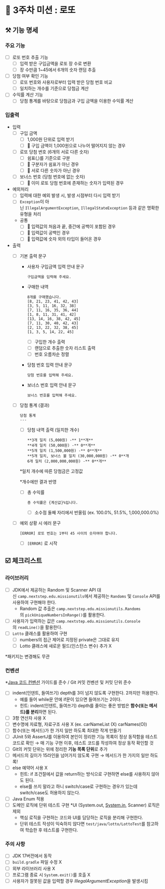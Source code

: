 # 🚀 3주차 미션 : 로또

## ⚒️ 기능 명세

### 주요 기능

- [ ]  로또 번호 추출 기능
    - [ ]  입력 받은 구입금액을 로또 장 수로 변환
    - [ ]  장 수만큼 1~45에서 6개의 숫자 랜덤 추출
- [ ]  당첨 여부 확인 기능
    - [ ]  로또 번호와 사용자로부터 입력 받은 당첨 번호 비교
    - [ ]  일치하는 개수를 기준으로 당첨금 계산
- [ ]  수익률 계산 기능
    - [ ]  당첨 통계를 바탕으로 당첨금과 구입 금액을 이용한 수익률 계산

### 입출력

- 입력
    - [ ]  구입 금액
        - [ ]  1,000원 단위로 입력 받기
        - [ ]  🚨 구입 금액이 1,000원으로 나누어 떨어지지 않는 경우
    - [ ]  로또 당첨 번호 (6개의 서로 다른 숫자)
        - [ ]  쉼표(,)를 기준으로 구분
        - [ ]  🚨 구분자가 쉼표가 아닌 경우
        - [ ]  🚨 서로 다른 숫자가 아닌 경우
    - [ ]  보너스 번호 (당첨 번호에 없는 숫자)
        - [ ]  🚨 이미 로또 당첨 번호에 존재하는 숫자가 입력된 경우

- 예외처리
    - [ ]  입력에 대한 예외 발생 시, 발생 시점부터 다시 입력 받기
    - [ ]  `Exception`이 아닌 `IllegalArgumentException`, `IllegalStateException` 등과 같은 명확한 유형을 처리
    - 공통
        - [ ]  🚨 입력값의 처음과 끝, 중간에 공백이 포함된 경우
        - [ ]  🚨 입력값이 공백인 경우
        - [ ]  🚨 입력값에 숫자 외의 타입이 들어온 경우

- 출력
    - [ ]  기본 출력 문구
        - 사용자 구입금액 입력 안내 문구

            ```
            구입금액을 입력해 주세요.
            ```

        - 구매한 내역

            ```
            8개를 구매했습니다.
            [8, 21, 23, 41, 42, 43] 
            [3, 5, 11, 16, 32, 38] 
            [7, 11, 16, 35, 36, 44] 
            [1, 8, 11, 31, 41, 42] 
            [13, 14, 16, 38, 42, 45] 
            [7, 11, 30, 40, 42, 43] 
            [2, 13, 22, 32, 38, 45] 
            [1, 3, 5, 14, 22, 45]
            ```

            - [ ]  구입한 개수 출력
            - [ ]  랜덤으로 추출한 숫자 리스트 출력
            - [ ]  번호 오름차순 정렬
        - 당첨 번호 입력 안내 문구

            ```
            당첨 번호를 입력해 주세요.
            ```

        - 보너스 번호 입력 안내 문구

            ```
            보너스 번호를 입력해 주세요.
            ```

    - [ ]  당첨 통계 (결과)

       ```
       당첨 통계
       ---
       ```

        - [ ]  당첨 내역 출력 (일치한 개수)

           ```
           **3개 일치 (5,000원) -** 1**개**
           **4개 일치 (50,000원) -** 0**개**
           **5개 일치 (1,500,000원) -** 0**개**
           **5개 일치, 보너스 볼 일치 (30,000,000원) -** 0**개
           6개 일치 (2,000,000,000원) -** 0**개**
           ```

          *일치 개수에 따른 당첨금은 고정값

          *개수에만 결과 반영

        - [ ]  총 수익률

           ```
           총 수익률은 {계산값}%입니다.
           ```

            - [ ]  소수점 둘째 자리에서 반올림 (ex. 100.0%, 51.5%, 1,000,000.0%)

    - [ ]  예외 상황 시 에러 문구

       ```
       [ERROR] 로또 번호는 1부터 45 사이의 숫자여야 합니다.
       ```

        - [ ]  `[ERROR]` 로 시작

## ☑️ 체크리스트

### 라이브러리

- [ ]  JDK에서 제공하는 Random 및 Scanner API 대신 `camp.nextstep.edu.missionutils`에서 제공하는 `Randoms` 및 `Console` API를 사용하여 구현해야 한다.
    - Random 값 추출은 `camp.nextstep.edu.missionutils.Randoms`의 `pickUniqueNumbersInRange()`를 활용한다.
- [ ]  사용자가 입력하는 값은 `camp.nextstep.edu.missionutils.Console`의 `readLine()`을 활용한다.
- [ ]  `Lotto` 클래스를 활용하여 구현
    - [ ]  numbers의 접근 제어로 지정된 private은 그대로 유지
    - [ ]  Lotto 클래스에 새로운 필드(인스턴스 변수) 추가 X

  *패키지는 변경해도 무관


### 컨벤션

*[Java 코드 컨벤션](https://github.com/woowacourse/woowacourse-docs/tree/master/styleguide/java) 가이드를 준수 / Git 커밋 컨벤션 및 커밋 단위 준수

- [ ]  indent(인덴트, 들여쓰기) depth를 3이 넘지 않도록 구현한다. 2까지만 허용한다.
    - 예를 들어 while문 안에 if문이 있으면 들여쓰기는 2이다.
    - 힌트: indent(인덴트, 들여쓰기) depth를 줄이는 좋은 방법은 **함수(또는 메서드)를 분리**하면 된다.
- [ ]  3항 연산자 사용 X
- [ ]  변수명에 자료형, 자료구조 사용 X (ex. carNameList (X) carNames(O))
- [ ]  함수(또는 메서드)가 한 가지 일만 하도록 최대한 작게 만들기
- [ ]  JUnit 5와 AssertJ를 이용하여 본인이 정리한 기능 목록이 정상 동작함을 테스트 코드로 확인 → 매 기능 구현 이후, 테스트 코드를 작성하여 정상 동작 확인할 것
- [ ]  Git의 커밋 단위는 위에 정리한 **기능 목록 단위**로 추가
- [ ]  메서드의 길이가 15라인을 넘어가지 않도록 구현 → 메서드가 한 가지의 일만 하도록!
- [ ]  else 예약어 사용 X
    - 힌트: if 조건절에서 값을 return하는 방식으로 구현하면 else를 사용하지 않아도 된다.
    - else를 쓰지 말라고 하니 switch/case로 구현하는 경우가 있는데 switch/case도 허용하지 않는다.
- [ ]  Java Enum 적용
- [ ]  도메인 로직에 단위 테스트 구현  *UI (System.out, [System.in](http://system.in/), Scanner) 로직은 제외
    - 핵심 로직을 구현하는 코드와 UI를 담당하는 로직을 분리해 구현한다.
    - 단위 테스트 작성이 익숙하지 않다면 `test/java/lotto/LottoTest`를 참고하여 학습한 후 테스트를 구현한다.

### 주의 사항

- [ ]  JDK 17버전에서 동작
- [ ]  `build.gradle` 파일 수정 X
- [ ]  외부 라이브러리 사용 X
- [ ]  프로그램 종료 시 `System.exit()`를 호출 X
- [ ]  사용자가 잘못된 값을 입력할 경우 *IllegalArgumentException*을 발생시킴